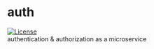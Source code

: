 # auth
[![License](https://img.shields.io/github/license/yerassyldanay/auth.svg)](https://github.com/license/yerassyldanay/auth/LICENSE)  
authentication &amp; authorization as a microservice
